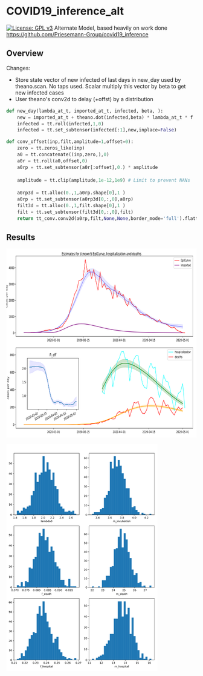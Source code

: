 # COVID19_inference_alt
[![License: GPL v3](https://img.shields.io/badge/License-GPLv3-blue.svg)](https://www.gnu.org/licenses/gpl-3.0)
Alternate Model, based heavily on work done https://github.com/Priesemann-Group/covid19_inference 



## Overview
Changes:
* Store state vector of new infected of last days in new_day used by theano.scan. No taps used. Scalar multiply this vector by beta to get new infected cases
* User theano's conv2d to delay (+offst) by a distribution

```python
def new_day(lambda_at_t, imported_at_t, infected, beta, ):
    new = imported_at_t + theano.dot(infected,beta) * lambda_at_t * f
    infected = tt.roll(infected,1,0)
    infected = tt.set_subtensor(infected[:1],new,inplace=False)
```

```python
def conv_offset(inp,filt,amplitude=1,offset=0):
    zero = tt.zeros_like(inp)
    a0 = tt.concatenate((inp,zero,),0)
    a0r = tt.roll(a0,offset,0)
    a0rp = tt.set_subtensor(a0r[:offset],0.) * amplitude

    amplitude = tt.clip(amplitude,1e-12,1e9) # Limit to prevent NANs
    
    a0rp3d = tt.alloc(0.,1,a0rp.shape[0],1 )
    a0rp = tt.set_subtensor(a0rp3d[0,:,0],a0rp)
    filt3d = tt.alloc(0.,1,filt.shape[0],1 )
    filt = tt.set_subtensor(filt3d[0,:,0],filt)
    return tt_conv.conv2d(a0rp,filt,None,None,border_mode='full').flatten()
```

## Results
<p float="left">
	<img src="plots/EstEpiCurve.svg" height=500>
</p>


<p float="left">
    <img src="plots/EstEpiCurve_Variables.svg" height=600>
</p>